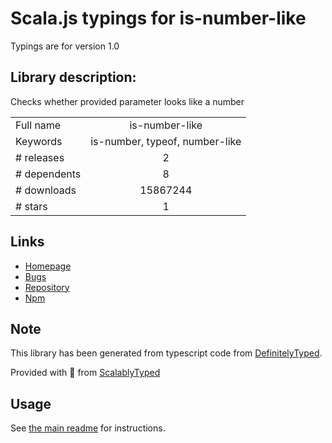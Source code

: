 
# Scala.js typings for is-number-like

Typings are for version 1.0

## Library description:
Checks whether provided parameter looks like a number

|                    |                 |
| ------------------ | :-------------: |
| Full name          | is-number-like |
| Keywords           | is-number, typeof, number-like |
| # releases         | 2 |
| # dependents       | 8 |
| # downloads        | 15867244 |
| # stars            | 1 |

## Links
- [Homepage](https://github.com/vigour-io/is-number-like#readme)
- [Bugs](https://github.com/vigour-io/is-number-like/issues)
- [Repository](https://github.com/vigour-io/is-number-like)
- [Npm](https://www.npmjs.com/package/is-number-like)
    


## Note
This library has been generated from typescript code from [DefinitelyTyped](https://definitelytyped.org).

Provided with :purple_heart: from [ScalablyTyped](https://github.com/oyvindberg/ScalablyTyped)

## Usage
See [the main readme](../../readme.md) for instructions.


